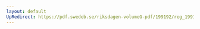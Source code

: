 ```yaml
---
layout: default
UpRedirect: https://pdf.swedeb.se/riksdagen-volumeG-pdf/199192/reg_199192/reg_199192_0576.pdf
---
```

